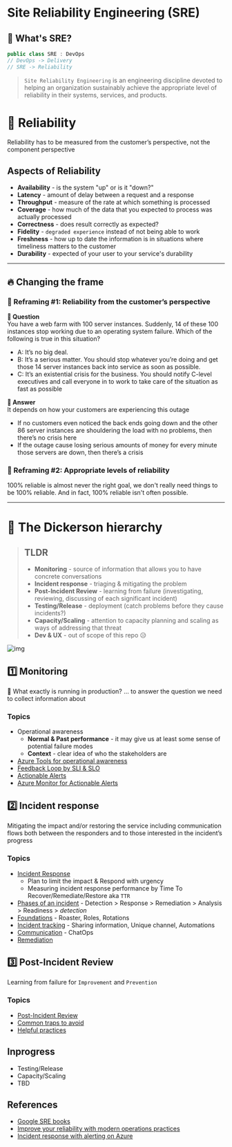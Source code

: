 # Site Reliability Engineering (SRE)

## 🤔 What's SRE?
```csharp
public class SRE : DevOps
// DevOps -> Delivery
// SRE -> Reliability
```
> `Site Reliability Engineering` is an engineering discipline devoted to helping an organization sustainably achieve the appropriate level of reliability in their systems, services, and products.

# 💖 Reliability
Reliability has to be measured from the customer’s perspective, not the component perspective

## Aspects of Reliability
* **Availability** - is the system "up" or is it "down?"
* **Latency** - amount of delay between a request and a response
* **Throughput** - measure of the rate at which something is processed
* **Coverage** - how much of the data that you expected to process was actually processed
* **Correctness** - does result correctly as expected?
* **Fidelity** - `degraded experience` instead of not being able to work
* **Freshness** - how up to date the information is in situations where timeliness matters to the customer
* **Durability** - expected of your user to your service's durability

---

## 🔥 Changing the frame
### 🤯 Reframing #1: Reliability from the customer’s perspective
**🤔 Question**  
You have a web farm with 100 server instances. Suddenly, 14 of these 100 instances stop working due to an operating system failure. Which of the following is true in this situation?
* A: It’s no big deal.
* B: It’s a serious matter. You should stop whatever you’re doing and get those 14 server instances back into service as soon as possible.
* C: It’s an existential crisis for the business. You should notify C-level executives and call everyone in to work to take care of the situation as fast as possible  

**🤠 Answer**  
It depends on how your customers are experiencing this outage  
* If no customers even noticed the back ends going down and the other 86 server instances are shouldering the load with no problems, then there’s no crisis here
* If the outage cause losing serious amounts of money for every minute those servers are down, then there’s a crisis

### 🤯 Reframing #2: Appropriate levels of reliability
100% reliable is almost never the right goal, we don't really need things to be 100% reliable. And in fact, 100% reliable isn't often possible.

---

# 💖 The Dickerson hierarchy
> ## TLDR
> * **Monitoring** - source of information that allows you to have concrete conversations
> * **Incident response** - triaging & mitigating the problem
> * **Post-Incident Review** - learning from failure
> (investigating, reviewing, discussing of each significant incident)
> * **Testing/Release** - deployment (catch problems before they cause incidents?)
> * **Capacity/Scaling** - attention to capacity planning and scaling as ways of addressing that threat
> * **Dev & UX** - out of scope of this repo 😥

![img](https://docs.microsoft.com/en-us/learn/advocates/improve-reliability-introduction/media/dickerson-hierarchy.png)

## 1️⃣ Monitoring
🤔 What exactly is running in production? ... to answer the question we need to collect information about

### Topics
* Operational awareness
  * **Normal & Past performance** - it may give us at least some sense of potential failure modes
  * **Context** - clear idea of who the stakeholders are
* [Azure Tools for operational awareness](/AzureMonitoringTools.md)
* [Feedback Loop by SLI & SLO](/FeedbackLoopSLISLO.md)
* [Actionable Alerts](/ActionableAlerts.md)
* [Azure Monitor for Actionable Alerts](/AzureMonitor.md)

## 2️⃣ Incident response
Mitigating the impact and/or restoring the service including communication flows both between the responders and to those interested in the incident’s progress

### Topics
* [Incident Response](/IncidentResponse/README.md)
  * Plan to limit the impact & Respond with urgency
  * Measuring incident response performance by Time To Recover/Remediate/Restore aka `TTR`
* [Phases of an incident](/IncidentResponse/README.md#phases-of-an-incident) - Detection > Response > Remediation > Analysis > Readiness > *detection*
* [Foundations](/IncidentResponse/README.md#-foundations) - Roaster, Roles, Rotations
* [Incident tracking](/IncidentResponse/README.md#-incident-tracking) - Sharing information, Unique channel, Automations
* [Communication](/IncidentResponse/README.md#-communication--collaboration) - ChatOps
* [Remediation](/IncidentResponse/README.md#-remediation)

## 3️⃣ Post-Incident Review
Learning from failure for `Improvement` and `Prevention`

### Topics
* [Post-Incident Review](/PostIncident#3%EF%B8%8F%E2%83%A3-post-incident)
* [Common traps to avoid](/PostIncident#-common-traps-to-avoid)
* [Helpful practices](/PostIncident#-helpful-practices)

## Inprogress
* Testing/Release
* Capacity/Scaling
* TBD

## References
* [Google SRE books](https://sre.google/books)
* [Improve your reliability with modern operations practices](https://docs.microsoft.com/en-us/learn/paths/improve-reliability-modern-operations)
* [Incident response with alerting on Azure](https://docs.microsoft.com/en-us/learn/modules/incident-response-with-alerting-on-azure)
